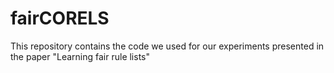 # fairCORELS
This repository contains the code we used for our experiments presented in the paper "Learning fair rule lists"
